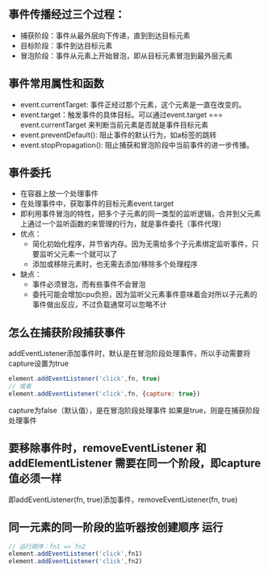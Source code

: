 ## 事件传播经过三个过程：
+ 捕获阶段：事件从最外层向下传递，直到到达目标元素
+ 目标阶段：事件到达目标元素
+ 冒泡阶段：事件从元素上开始冒泡，即从目标元素冒泡到最外层元素

## 事件常用属性和函数
+ event.currentTarget: 事件正经过那个元素，这个元素是一直在改变的。
+ event.target：触发事件的具体目标。可以通过event.target === event.currentTarget 来判断当前元素是否就是事件目标元素
+ event.preventDefault(): 阻止事件的默认行为，如a标签的跳转
+ event.stopPropagation(): 阻止捕获和冒泡阶段中当前事件的进一步传播。

## 事件委托
+ 在容器上放一个处理事件
+ 在处理事件中，获取事件的目标元素event.target
+ 即利用事件冒泡的特性，把多个子元素的同一类型的监听逻辑，合并到父元素上通过一个监听函数的来管理的行为，就是事件委托（事件代理）
+ 优点：
  + 简化初始化程序，并节省内存。因为无需给多个子元素绑定监听事件，只要监听父元素一个就可以了
  + 添加或移除元素时，也无需去添加/移除多个处理程序
+ 缺点：
  + 事件必须冒泡，而有些事件不会冒泡
  + 委托可能会增加cpu负担，因为监听父元素事件意味着会对所以子元素的事件做出反应，不过负载通常可以忽略不计
## 怎么在捕获阶段捕获事件
addEventListener添加事件时，默认是在冒泡阶段处理事件，所以手动需要将capture设置为true
```js
element.addEventListener('click',fn, true)
// 或者
element.addEventListener('click',fn, {capture: true})
```
capture为false（默认值），是在冒泡阶段处理事件
如果是true，则是在捕获阶段处理事件

## 要移除事件时，removeEventListener 和 addElementListener 需要在同一个阶段，即capture 值必须一样
即addEventListener(fn, true)添加事件，removeEventListener(fn, true)

## 同一元素的同一阶段的监听器按创建顺序 运行
```js
// 运行顺序：fn1 => fn2
element.addEventListener('click',fn1)
element.addEventListener('click',fn2)
```
